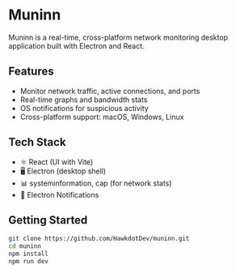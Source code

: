 # Muninn

Muninn is a real-time, cross-platform network monitoring desktop application built with Electron and React.

## Features

- Monitor network traffic, active connections, and ports
- Real-time graphs and bandwidth stats
- OS notifications for suspicious activity
- Cross-platform support: macOS, Windows, Linux

## Tech Stack

- ⚛️ React (UI with Vite)
- 🖥 Electron (desktop shell)
- 📊 systeminformation, cap (for network stats)
- 🔔 Electron Notifications

## Getting Started

```bash
git clone https://github.com/HawkdotDev/muninn.git
cd muninn
npm install
npm run dev
```



